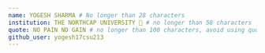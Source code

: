 ```yaml
---
name: YOGESH SHARMA # No longer than 28 characters
institution: THE NORTHCAP UNIVERSITY 🚩 # no longer than 58 characters
quote: NO PAIN NO GAIN # no longer than 100 characters, avoid using quotes(") to guarantee the format remains the same.
github_user: yogesh17csu213
---
```

